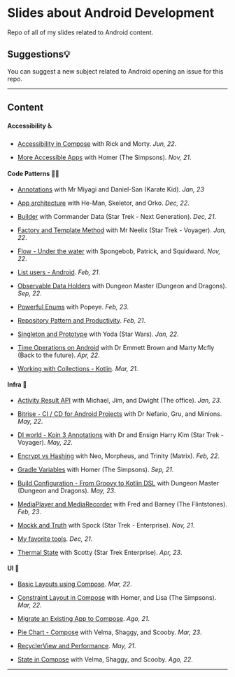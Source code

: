 # Slides about Android Development

Repo of all of my slides related to Android content.


## Suggestions💡

You can suggest a new subject related to Android opening an issue for this repo.

---

## Content

#### Accessibility ♿️

- [Accessibility in Compose](./accessibility/accessibility_in_compose.pdf) with Rick and Morty. *Jun, 22*.

- [More Accessible Apps](./accessibility/more_accessibile_apps_android.pdf) with Homer (The Simpsons). *Nov, 21*.

#### Code Patterns 🧑‍💻

- [Annotations](./code_patterns/annotations.pdf) with Mr Miyagi and Daniel-San (Karate Kid). *Jan, 23*

- [App architecture](./code_patterns/app_architecture.pdf) with He-Man, Skeletor, and Orko. *Dec, 22*.
  
- [Builder](./code_patterns/builder_pattern.pdf) with Commander Data (Star Trek - Next Generation). *Dec, 21*.

- [Factory and Template Method](./code_patterns/factory_and_template_method%20_patterns.pdf) with Mr Neelix (Star Trek - Voyager). *Jan, 22*.

- [Flow - Under the water](./code_patterns/flow_under_the_water.pdf) with Spongebob, Patrick, and Squidward. *Nov, 22*.

- [List users - Android](./code_patterns/list_users_android%20.pdf). *Feb, 21*.

- [Observable Data Holders](./code_patterns/observable_data_holders.pdf) with Dungeon Master (Dungeon and Dragons). *Sep, 22*.

- [Powerful Enums](./code_patterns/powerful_enums.pdf) with Popeye. *Feb, 23*.

- [Repository Pattern and Productivity](./code_patterns/repository_pattern_and_productivity.pdf). *Feb, 21*.

- [Singleton and Prototype](./code_patterns/singleton_and_prototype_patterns.pdf) with Yoda (Star Wars). *Jan, 22*.

- [Time Operations on Android](./code_patterns/time_operations_on_android.pdf) with Dr Emmett Brown and Marty Mcfly (Back to the future). *Apr, 22*.

- [Working with Collections - Kotlin](./code_patterns/working_with_collections_kotlin.pdf). *Mar, 21*.

#### Infra 📐

- [Activity Result API](./infra/activity_result_api.pdf) with Michael, Jim, and Dwight (The office). *Jan, 23*.

- [Bitrise - CI / CD for Android Projects](./infra/bitrise_cicd_for_android_projects.pdf) with Dr Nefario, Gru, and Minions. *May, 22*.

- [DI world - Koin 3 Annotations](./infra/di_world_koin3_annotations.pdf) with Dr and Ensign Harry Kim (Star Trek - Voyager). *May, 22*.

- [Encrypt vs Hashing](./infra/encrypt_vs_hashing.pdf) with Neo, Morpheus, and Trinity (Matrix). *Feb, 22*.

- [Gradle Variables](./infra/gradle_variables.pdf) with Homer (The Simpsons). *Sep, 21*.

- [Build Configuration - From Groovy to Kotlin DSL](./infra/kotlin_dsl_build_configuration.pdf) with Dungeon Master (Dungeon and Dragons). *May, 23*.

- [MediaPlayer and MediaRecorder](./infra/mediaplayer_and_mediarecorder.pdf) with Fred and Barney (The Flintstones). *Feb, 23*.

- [Mockk and Truth](./infra/mockk_and_truth.pdf) with Spock (Star Trek - Enterprise). *Nov, 21*.

- [My favorite tools](./infra/my_favorite_tools_moro.pdf). *Dec, 21*.

- [Thermal State](./infra/thermal_states_android.pdf) with Scotty (Star Trek Enterprise). *Apr, 23*.

#### UI 🎨

- [Basic Layouts using Compose](./ui/basic_layouts_using_compose.pdf). *Mar, 22*.

- [Constraint Layout in Compose](./ui/constraint_layout_in_compose.pdf) with Homer, and Lisa (The Simpsons). *Mar, 22*.

- [Migrate an Existing App to Compose](./ui/migrate_an_existing_app_to_compose.pdf). *Ago, 21*.

- [Pie Chart - Compose](./ui/pie_chart_compose.pdf) with Velma, Shaggy, and Scooby. *Mar, 23*.

- [RecyclerView and Performance](./ui/recycler_view_and_performance.pdf). *May, 21*.

- [State in Compose](./ui/state_in_compose.pdf) with Velma, Shaggy, and Scooby. *Ago, 22*.

---